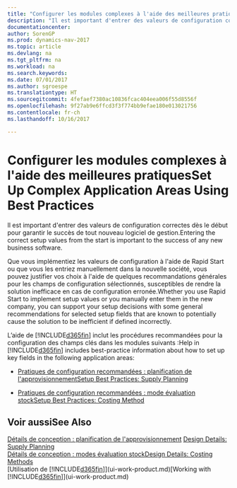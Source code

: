 ```yaml
---
title: "Configurer les modules complexes à l'aide des meilleures pratiques"
description: "Il est important d'entrer des valeurs de configuration correctes dès le début pour garantir le succès de tout nouveau logiciel de gestion."
documentationcenter: 
author: SorenGP
ms.prod: dynamics-nav-2017
ms.topic: article
ms.devlang: na
ms.tgt_pltfrm: na
ms.workload: na
ms.search.keywords: 
ms.date: 07/01/2017
ms.author: sgroespe
ms.translationtype: HT
ms.sourcegitcommit: 4fefaef7380ac10836fcac404eea006f55d8556f
ms.openlocfilehash: 9f27ab9e6ffcd3f3f774bb9efae180e013021756
ms.contentlocale: fr-ch
ms.lasthandoff: 10/16/2017

---
```

# <a name="set-up-complex-application-areas-using-best-practices"></a><span data-ttu-id="75f74-103">Configurer les modules complexes à l'aide des meilleures pratiques</span><span class="sxs-lookup"><span data-stu-id="75f74-103">Set Up Complex Application Areas Using Best Practices</span></span>
<span data-ttu-id="75f74-104">Il est important d'entrer des valeurs de configuration correctes dès le début pour garantir le succès de tout nouveau logiciel de gestion.</span><span class="sxs-lookup"><span data-stu-id="75f74-104">Entering the correct setup values from the start is important to the success of any new business software.</span></span>  

 <span data-ttu-id="75f74-105">Que vous implémentiez les valeurs de configuration à l'aide de Rapid Start ou que vous les entriez manuellement dans la nouvelle société, vous pouvez justifier vos choix à l'aide de quelques recommandations générales pour les champs de configuration sélectionnés, susceptibles de rendre la solution inefficace en cas de configuration erronée.</span><span class="sxs-lookup"><span data-stu-id="75f74-105">Whether you use Rapid Start to implement setup values or you manually enter them in the new company, you can support your setup decisions with some general recommendations for selected setup fields that are known to potentially cause the solution to be inefficient if defined incorrectly.</span></span>  

 <span data-ttu-id="75f74-106">L’aide de [!INCLUDE[d365fin](includes/d365fin_md.md)] inclut les procédures recommandées pour la configuration des champs clés dans les modules suivants :</span><span class="sxs-lookup"><span data-stu-id="75f74-106">Help in [!INCLUDE[d365fin](includes/d365fin_md.md)] includes best-practice information about how to set up key fields in the following application areas:</span></span>  

-   [<span data-ttu-id="75f74-107">Pratiques de configuration recommandées : planification de l'approvisionnement</span><span class="sxs-lookup"><span data-stu-id="75f74-107">Setup Best Practices: Supply Planning</span></span>](setup-best-practices-supply-planning.md)  

-   [<span data-ttu-id="75f74-108">Pratiques de configuration recommandées : mode évaluation stock</span><span class="sxs-lookup"><span data-stu-id="75f74-108">Setup Best Practices: Costing Method</span></span>](setup-best-practices-costing-method.md)  

## <a name="see-also"></a><span data-ttu-id="75f74-109">Voir aussi</span><span class="sxs-lookup"><span data-stu-id="75f74-109">See Also</span></span>  
 <span data-ttu-id="75f74-110">[Détails de conception : planification de l'approvisionnement](design-details-supply-planning.md) </span><span class="sxs-lookup"><span data-stu-id="75f74-110">[Design Details: Supply Planning](design-details-supply-planning.md) </span></span>  
 [<span data-ttu-id="75f74-111">Détails de conception : modes évaluation stock</span><span class="sxs-lookup"><span data-stu-id="75f74-111">Design Details: Costing Methods</span></span>](design-details-costing-methods.md)  
 <span data-ttu-id="75f74-112">[Utilisation de [!INCLUDE[d365fin](includes/d365fin_md.md)]](ui-work-product.md)</span><span class="sxs-lookup"><span data-stu-id="75f74-112">[Working with [!INCLUDE[d365fin](includes/d365fin_md.md)]](ui-work-product.md)</span></span>

